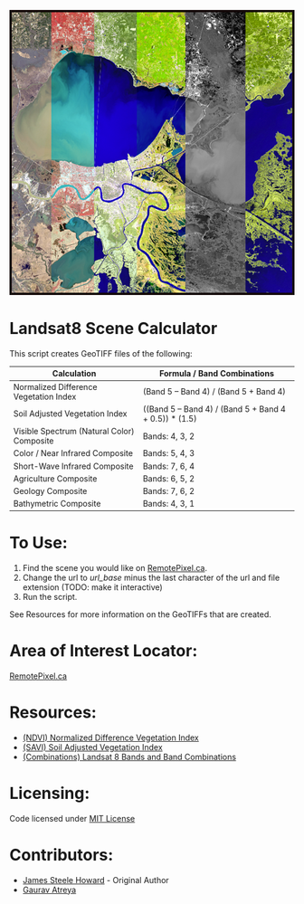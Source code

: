 ![NIR](https://github.com/AbnormalDistributions/landsat8_scene_calculator/blob/main/new_orleans.png)

# Landsat8 Scene Calculator

This script creates GeoTIFF files of the following:

| Calculation                                | Formula / Band Combinations                           |
| ---                                        | ---                                                   |
| Normalized Difference Vegetation Index     | (Band 5 – Band 4) / (Band 5 + Band 4)                 |
| Soil Adjusted Vegetation Index             | ((Band 5 – Band 4) / (Band 5 + Band 4 + 0.5)) * (1.5) |
| Visible Spectrum (Natural Color) Composite | Bands: 4, 3, 2                                        |
| Color / Near Infrared Composite            | Bands: 5, 4, 3                                        |
| Short-Wave Infrared Composite              | Bands: 7, 6, 4                                        |
| Agriculture Composite                      | Bands: 6, 5, 2                                        |
| Geology Composite                          | Bands: 7, 6, 2                                        |
| Bathymetric Composite                      | Bands: 4, 3, 1                                        |

# To Use:
1. Find the scene you would like on [RemotePixel.ca](https://search.remotepixel.ca).
2. Change the url to *url_base* minus the last character of the url and file extension (TODO: make it interactive)
3. Run the script.

See Resources for more information on the GeoTIFFs that are created.


# Area of Interest Locator:
[RemotePixel.ca](https://search.remotepixel.ca)

# Resources:
* [(NDVI) Normalized Difference Vegetation Index ](https://www.usgs.gov/core-science-systems/nli/landsat/landsat-normalized-difference-vegetation-index)
* [(SAVI) Soil Adjusted Vegetation Index](https://www.usgs.gov/core-science-systems/nli/landsat/landsat-soil-adjusted-vegetation-index)
* [(Combinations) Landsat 8 Bands and Band Combinations](https://gisgeography.com/landsat-8-bands-combinations/)

# Licensing:
Code licensed under [MIT License](http://opensource.org/licenses/mit-license.html)

# Contributors: 
* [James Steele Howard](https://github.com/AbnormalDistributions) - Original Author
* [Gaurav Atreya](https://github.com/Atreyagaurav)

